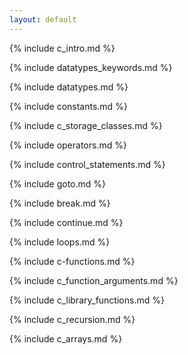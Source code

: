 ```yaml
---
layout: default
---
```


{% include c_intro.md %}

{% include datatypes_keywords.md %}

{% include datatypes.md %}

{% include constants.md %}

{% include c_storage_classes.md %}

{% include operators.md %}

{% include control_statements.md %}

{% include goto.md %}

{% include break.md %}


{% include continue.md %}

{% include loops.md %}

{% include c-functions.md %}

{% include c_function_arguments.md %}

{% include c_library_functions.md %}

{% include c_recursion.md %}


{% include c_arrays.md %}
